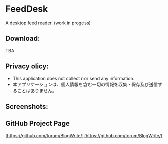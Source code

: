 
# FeedDesk
A desktop feed reader. (work in progess)


## Download:
TBA

## Privacy olicy:
* This application does not collect nor send any information.
* 本アプリケーションは、個人情報を含む一切の情報を収集・保存及び送信することはありません。

## Screenshots:



## GitHub Project Page

[https://github.com/torum/BlogWrite/](https://github.com/torum/BlogWrite/)
